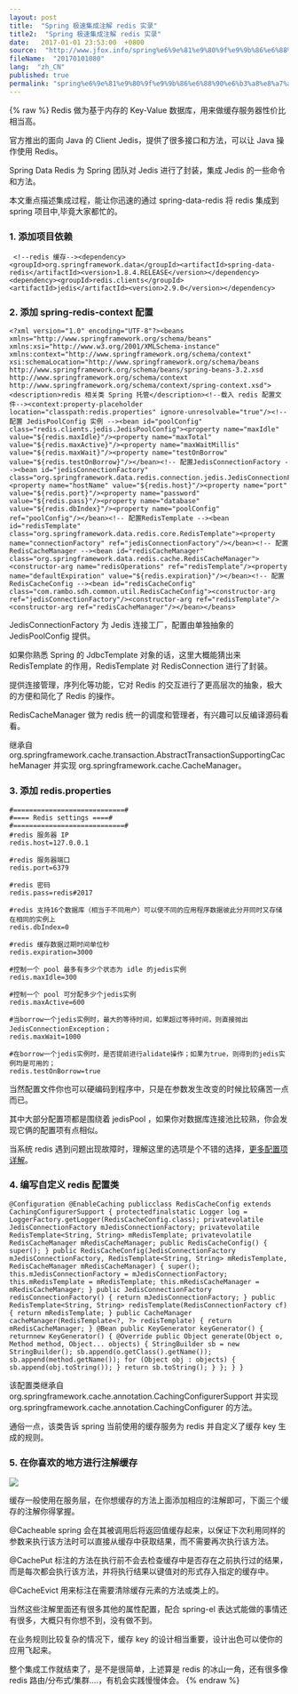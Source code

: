 ```yaml
---
layout: post
title:  "Spring 极速集成注解 redis 实录"
title2:  "Spring 极速集成注解 redis 实录"
date:   2017-01-01 23:53:00  +0800
source:  "http://www.jfox.info/spring%e6%9e%81%e9%80%9f%e9%9b%86%e6%88%90%e6%b3%a8%e8%a7%a3redis%e5%ae%9e%e5%bd%95.html"
fileName:  "20170101080"
lang:  "zh_CN"
published: true
permalink: "spring%e6%9e%81%e9%80%9f%e9%9b%86%e6%88%90%e6%b3%a8%e8%a7%a3redis%e5%ae%9e%e5%bd%95.html"
---
```

{% raw %}
Redis 做为基于内存的 Key-Value 数据库，用来做缓存服务器性价比相当高。

   官方推出的面向 Java 的 Client Jedis，提供了很多接口和方法，可以让 Java 操作使用 Redis。

   Spring Data Redis 为 Spring 团队对 Jedis 进行了封装，集成 Jedis 的一些命令和方法。

   本文重点描述集成过程，能让你迅速的通过 spring-data-redis 将 redis 集成到 spring 项目中,毕竟大家都忙的。

### 1. 添加项目依赖

     <!--redis 缓存--><dependency><groupId>org.springframework.data</groupId><artifactId>spring-data-redis</artifactId><version>1.8.4.RELEASE</version></dependency><dependency><groupId>redis.clients</groupId><artifactId>jedis</artifactId><version>2.9.0</version></dependency>

### 2. 添加 spring-redis-context 配置

    <?xml version="1.0" encoding="UTF-8"?><beans xmlns="http://www.springframework.org/schema/beans" xmlns:xsi="http://www.w3.org/2001/XMLSchema-instance" xmlns:context="http://www.springframework.org/schema/context" xsi:schemaLocation="http://www.springframework.org/schema/beans http://www.springframework.org/schema/beans/spring-beans-3.2.xsd http://www.springframework.org/schema/context http://www.springframework.org/schema/context/spring-context.xsd"><description>redis 相关类 Spring 托管</description><!--载入 redis 配置文件--><context:property-placeholder location="classpath:redis.properties" ignore-unresolvable="true"/><!-- 配置 JedisPoolConfig 实例 --><bean id="poolConfig" class="redis.clients.jedis.JedisPoolConfig"><property name="maxIdle" value="${redis.maxIdle}"/><property name="maxTotal" value="${redis.maxActive}"/><property name="maxWaitMillis" value="${redis.maxWait}"/><property name="testOnBorrow" value="${redis.testOnBorrow}"/></bean><!-- 配置JedisConnectionFactory --><bean id="jedisConnectionFactory" class="org.springframework.data.redis.connection.jedis.JedisConnectionFactory"><property name="hostName" value="${redis.host}"/><property name="port" value="${redis.port}"/><property name="password" value="${redis.pass}"/><property name="database" value="${redis.dbIndex}"/><property name="poolConfig" ref="poolConfig"/></bean><!-- 配置RedisTemplate --><bean id="redisTemplate" class="org.springframework.data.redis.core.RedisTemplate"><property name="connectionFactory" ref="jedisConnectionFactory"/></bean><!-- 配置RedisCacheManager --><bean id="redisCacheManager" class="org.springframework.data.redis.cache.RedisCacheManager"><constructor-arg name="redisOperations" ref="redisTemplate"/><property name="defaultExpiration" value="${redis.expiration}"/></bean><!-- 配置RedisCacheConfig --><bean id="redisCacheConfig" class="com.rambo.sdh.common.util.RedisCacheConfig"><constructor-arg ref="jedisConnectionFactory"/><constructor-arg ref="redisTemplate"/><constructor-arg ref="redisCacheManager"/></bean></beans>

  JedisConnectionFactory 为 Jedis 连接工厂，配置由单独抽象的 JedisPoolConfig 提供。

   如果你熟悉 Spring 的 JdbcTemplate 对象的话，这里大概能猜出来 RedisTemplate 的作用，RedisTemplate 对 RedisConnection 进行了封装。

   提供连接管理，序列化等功能，它对 Redis 的交互进行了更高层次的抽象，极大的方便和简化了 Redis 的操作。

   RedisCacheManager 做为 redis 统一的调度和管理者，有兴趣可以反编译源码看看。

   继承自 org.springframework.cache.transaction.AbstractTransactionSupportingCacheManager 并实现 org.springframework.cache.CacheManager。

### 3. 添加 redis.properties

    #============================#
    #==== Redis settings ====#
    #============================#
    #redis 服务器 IP
    redis.host=127.0.0.1
    
    #redis 服务器端口
    redis.port=6379
    
    #redis 密码
    redis.pass=redis#2017
    
    #redis 支持16个数据库（相当于不同用户）可以使不同的应用程序数据彼此分开同时又存储在相同的实例上
    redis.dbIndex=0
    
    #redis 缓存数据过期时间单位秒
    redis.expiration=3000
    
    #控制一个 pool 最多有多少个状态为 idle 的jedis实例
    redis.maxIdle=300
    
    #控制一个 pool 可分配多少个jedis实例
    redis.maxActive=600
    
    #当borrow一个jedis实例时，最大的等待时间，如果超过等待时间，则直接抛出JedisConnectionException；
    redis.maxWait=1000
    
    #在borrow一个jedis实例时，是否提前进行alidate操作；如果为true，则得到的jedis实例均是可用的；
    redis.testOnBorrow=true

   当然配置文件你也可以硬编码到程序中，只是在参数发生改变的时候比较痛苦一点而已。

   其中大部分配置项都是围绕着 jedisPool ，如果你对数据库连接池比较熟，你会发现它俩的配置项有点相似。

   当系统 redis 遇到问题出现故障时，理解这里的选项是个不错的选择，[更多配置项详解](http://www.jfox.info/go.php?url=http://www.2cto.com/database/201311/254449.html)。

### 4. 编写自定义 redis 配置类

    @Configuration @EnableCaching publicclass RedisCacheConfig extends CachingConfigurerSupport { protectedfinalstatic Logger log = LoggerFactory.getLogger(RedisCacheConfig.class); privatevolatile JedisConnectionFactory mJedisConnectionFactory; privatevolatile RedisTemplate<String, String> mRedisTemplate; privatevolatile RedisCacheManager mRedisCacheManager; public RedisCacheConfig() { super(); } public RedisCacheConfig(JedisConnectionFactory mJedisConnectionFactory, RedisTemplate<String, String> mRedisTemplate, RedisCacheManager mRedisCacheManager) { super(); this.mJedisConnectionFactory = mJedisConnectionFactory; this.mRedisTemplate = mRedisTemplate; this.mRedisCacheManager = mRedisCacheManager; } public JedisConnectionFactory redisConnectionFactory() { return mJedisConnectionFactory; } public RedisTemplate<String, String> redisTemplate(RedisConnectionFactory cf) { return mRedisTemplate; } public CacheManager cacheManager(RedisTemplate<?, ?> redisTemplate) { return mRedisCacheManager; } @Bean public KeyGenerator keyGenerator() { returnnew KeyGenerator() { @Override public Object generate(Object o, Method method, Object... objects) { StringBuilder sb = new StringBuilder(); sb.append(o.getClass().getName()); sb.append(method.getName()); for (Object obj : objects) { sb.append(obj.toString()); } return sb.toString(); } }; } }

   该配置类继承自 org.springframework.cache.annotation.CachingConfigurerSupport 并实现 org.springframework.cache.annotation.CachingConfigurer 的方法。

   通俗一点，该类告诉 spring 当前使用的缓存服务为 redis 并自定义了缓存 key 生成的规则。

### 5. 在你喜欢的地方进行注解缓存

![](a2f3988.png)

   缓存一般使用在服务层，在你想缓存的方法上面添加相应的注解即可，下面三个缓存的注解你得掌握。

   @Cacheable  spring 会在其被调用后将返回值缓存起来，以保证下次利用同样的参数来执行该方法时可以直接从缓存中获取结果，而不需要再次执行该方法。

   @CachePut  标注的方法在执行前不会去检查缓存中是否存在之前执行过的结果，而是每次都会执行该方法，并将执行结果以键值对的形式存入指定的缓存中。

   @CacheEvict 用来标注在需要清除缓存元素的方法或类上的。

   当然这些注解里面还有很多其他的属性配置，配合 spring-el 表达式能做的事情还有很多，大概只有你想不到，没有做不到。

   在业务规则比较复杂的情况下，缓存 key 的设计相当重要，设计出色可以使你的应用飞起来。

   整个集成工作就结束了，是不是很简单，上述算是 redis 的冰山一角，还有很多像 redis 路由/分布式/集群….，有机会实践慢慢体会。
{% endraw %}